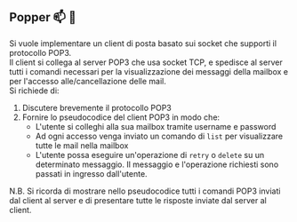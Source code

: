 ## Popper 📫 📧

Si vuole implementare un client di posta basato sui socket che supporti il protocollo POP3.  
Il client si collega al server POP3 che usa socket TCP, e spedisce al server tutti i comandi necessari per la visualizzazione dei messaggi
della mailbox e per l'accesso alle/cancellazione delle mail.  
Si richiede di:

1. Discutere brevemente il protocollo POP3
2. Fornire lo pseudocodice del client POP3 in modo che: 
	* L'utente si colleghi alla sua mailbox tramite username e password
    * Ad ogni accesso venga inviato un comando di `list` per visualizzare tutte le mail nella mailbox
    * L'utente possa eseguire un'operazione di `retry` o `delete` su un determinato messaggio. Il messaggio e l'operazione richiesti sono passati in ingresso dall'utente.

N.B. Si ricorda di mostrare nello pseudocodice tutti i comandi POP3 inviati dal client al server e di presentare tutte
le risposte inviate dal server al client.